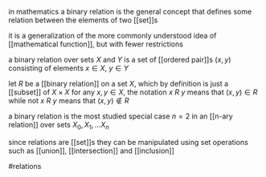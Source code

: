 in mathematics a binary relation is the general concept that defines some relation between the elements of two [[set]]s

it is a generalization of the more commonly understood idea of [[mathematical function]], but with fewer restrictions

a binary relation over sets $X$ and $Y$ is a set of [[ordered pair]]s $(x,y)$ consisting of elements $x\in X, \ y\in Y$

let $R$ be a [[binary relation]] on a set $X$, which by definition is just a [[subset]] of $X\times X$
for any $x,y\in X$, the notation $x\ R \ y$ means that $(x,y)\in R$ while $\text{not } x\ R \ y$ means that  $(x,y)\notin R$

a binary relation is the most studied special case $n = 2$ in an [[n-ary relation]] over sets $X_0,X_1,\ldots X_n$

since relations are [[set]]s  they can be manipulated using set operations such as [[union]], [[intersection]] and [[inclusion]]

#relations 